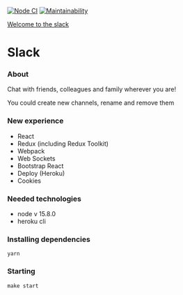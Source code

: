 [![Node CI](https://github.com/SuchkovSergey/slack/actions/workflows/nodejs.yml/badge.svg)](https://github.com/SuchkovSergey/slack/actions/workflows/nodejs.yml)
[![Maintainability](https://api.codeclimate.com/v1/badges/ec37b37894b79ca77cc7/maintainability)](https://codeclimate.com/github/Sergey89274291549/frontend-project-lvl4/maintainability)

[Welcome to the slack](https://slack-sergey-suchkov.herokuapp.com/)

# Slack

### About

Chat with friends, colleagues and family wherever you are!

You could create new channels, rename and remove them

### New experience

* React
* Redux (including Redux Toolkit)
* Webpack
* Web Sockets
* Bootstrap React
* Deploy (Heroku)
* Cookies

### Needed technologies

* node v 15.8.0
* heroku cli

### Installing dependencies

```
yarn
```

### Starting

```
make start
```